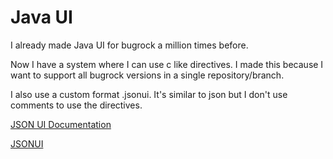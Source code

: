 # Java UI

I already made Java UI for bugrock a million times before.

Now I have a system where I can use c like directives. I made this because I want to support all bugrock versions in a single repository/branch.

I also use a custom format .jsonui. It's similar to json but I don't use comments to use the directives.


[JSON UI Documentation](./docs/json-ui-documentation.md)

[JSONUI](./docs/jsonui.md)